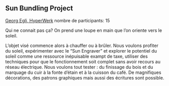 ## Sun Bundling Project

[Georg Egli, HyperWerk](http://gemeinschaft.hyperwerk.ch/georg-egli/)
nombre de participants: 15

Qui ne connait pas ça? On prend une loupe en main que l’on oriente vers le soleil.

L’objet visé commence alors à chauffer ou à brûler. Nous voulons profiter du soleil, expérimenter avec le “Sun Engraver” et explorer le potentiel du soleil comme une ressource inépuisable exampt de taxe, utiliser des techniques pour que le fonctionnement soit complet sans avoir recours au réseau électrique. Nous voulons tout tester : du finissage du bois et du marquage du cuir à la fonte d’étain et à la cuisson du café. De magnifiques décorations, des patrons graphiques mais aussi des écritures sont possible.